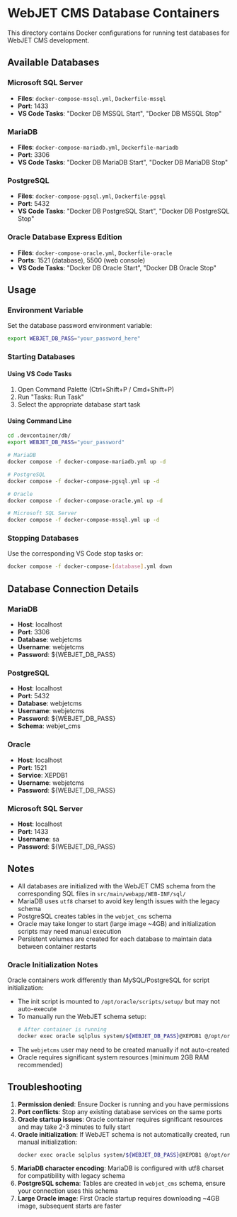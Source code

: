 # WebJET CMS Database Containers

This directory contains Docker configurations for running test databases for WebJET CMS development.

## Available Databases

### Microsoft SQL Server

- **Files**: `docker-compose-mssql.yml`, `Dockerfile-mssql`
- **Port**: 1433
- **VS Code Tasks**: "Docker DB MSSQL Start", "Docker DB MSSQL Stop"

### MariaDB

- **Files**: `docker-compose-mariadb.yml`, `Dockerfile-mariadb`
- **Port**: 3306
- **VS Code Tasks**: "Docker DB MariaDB Start", "Docker DB MariaDB Stop"

### PostgreSQL

- **Files**: `docker-compose-pgsql.yml`, `Dockerfile-pgsql`
- **Port**: 5432
- **VS Code Tasks**: "Docker DB PostgreSQL Start", "Docker DB PostgreSQL Stop"

### Oracle Database Express Edition

- **Files**: `docker-compose-oracle.yml`, `Dockerfile-oracle`
- **Ports**: 1521 (database), 5500 (web console)
- **VS Code Tasks**: "Docker DB Oracle Start", "Docker DB Oracle Stop"

## Usage

### Environment Variable

Set the database password environment variable:

```bash
export WEBJET_DB_PASS="your_password_here"
```

### Starting Databases

#### Using VS Code Tasks

1. Open Command Palette (Ctrl+Shift+P / Cmd+Shift+P)
2. Run "Tasks: Run Task"
3. Select the appropriate database start task

#### Using Command Line

```bash
cd .devcontainer/db/
export WEBJET_DB_PASS="your_password"

# MariaDB
docker compose -f docker-compose-mariadb.yml up -d

# PostgreSQL
docker compose -f docker-compose-pgsql.yml up -d

# Oracle
docker compose -f docker-compose-oracle.yml up -d

# Microsoft SQL Server
docker compose -f docker-compose-mssql.yml up -d
```

### Stopping Databases

Use the corresponding VS Code stop tasks or:

```bash
docker compose -f docker-compose-[database].yml down
```

## Database Connection Details

### MariaDB

- **Host**: localhost
- **Port**: 3306
- **Database**: webjetcms
- **Username**: webjetcms
- **Password**: ${WEBJET_DB_PASS}

### PostgreSQL

- **Host**: localhost
- **Port**: 5432
- **Database**: webjetcms
- **Username**: webjetcms
- **Password**: ${WEBJET_DB_PASS}
- **Schema**: webjet_cms

### Oracle

- **Host**: localhost
- **Port**: 1521
- **Service**: XEPDB1
- **Username**: webjetcms
- **Password**: ${WEBJET_DB_PASS}

### Microsoft SQL Server

- **Host**: localhost
- **Port**: 1433
- **Username**: sa
- **Password**: ${WEBJET_DB_PASS}

## Notes

- All databases are initialized with the WebJET CMS schema from the corresponding SQL files in `src/main/webapp/WEB-INF/sql/`
- MariaDB uses `utf8` charset to avoid key length issues with the legacy schema
- PostgreSQL creates tables in the `webjet_cms` schema
- Oracle may take longer to start (large image ~4GB) and initialization scripts may need manual execution
- Persistent volumes are created for each database to maintain data between container restarts

### Oracle Initialization Notes

Oracle containers work differently than MySQL/PostgreSQL for script initialization:

- The init script is mounted to `/opt/oracle/scripts/setup/` but may not auto-execute
- To manually run the WebJET schema setup:
  ```bash
  # After container is running
  docker exec oracle sqlplus system/${WEBJET_DB_PASS}@XEPDB1 @/opt/oracle/scripts/setup/webjet_init.sql
  ```
- The `webjetcms` user may need to be created manually if not auto-created
- Oracle requires significant system resources (minimum 2GB RAM recommended)

## Troubleshooting

1. **Permission denied**: Ensure Docker is running and you have permissions
2. **Port conflicts**: Stop any existing database services on the same ports
3. **Oracle startup issues**: Oracle container requires significant resources and may take 2-3 minutes to fully start
4. **Oracle initialization**: If WebJET schema is not automatically created, run manual initialization:
   ```bash
   docker exec oracle sqlplus system/${WEBJET_DB_PASS}@XEPDB1 @/opt/oracle/scripts/setup/webjet_init.sql
   ```
5. **MariaDB character encoding**: MariaDB is configured with utf8 charset for compatibility with legacy schema
6. **PostgreSQL schema**: Tables are created in `webjet_cms` schema, ensure your connection uses this schema
7. **Large Oracle image**: First Oracle startup requires downloading ~4GB image, subsequent starts are faster